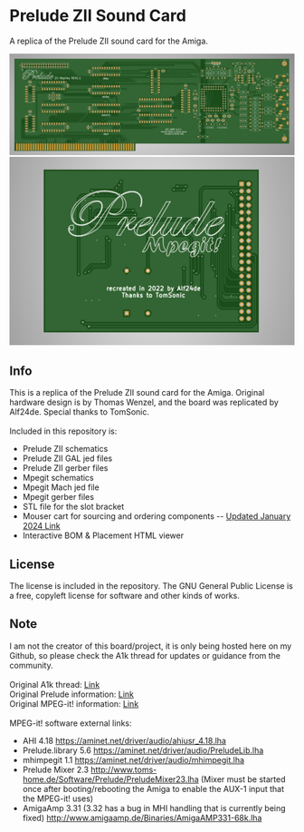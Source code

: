 # Prelude ZII Sound Card
A replica of the Prelude ZII sound card for the Amiga.

![pic1](prelude-front.png)
\
![pic2](back-mpegit.png)

## Info
This is a replica of the Prelude ZII sound card for the Amiga. Original hardware design is by Thomas Wenzel, and the board was replicated by Alf24de. Special thanks to TomSonic.
\
\
Included in this repository is:
* Prelude ZII schematics
* Prelude ZII GAL jed files
* Prelude ZII gerber files
* Mpegit schematics
* Mpegit Mach jed file
* Mpegit gerber files
* STL file for the slot bracket
* Mouser cart for sourcing and ordering components -- [Updated January 2024 Link](https://www.mouser.com/ProjectManager/ProjectDetail.aspx?AccessID=4ca2728ed7)
* Interactive BOM & Placement HTML viewer

## License
The license is included in the repository. The GNU General Public License is a free, copyleft license for software and other kinds of works.

## Note
I am not the creator of this board/project, it is only being hosted here on my Github, so please check the A1k thread for updates or guidance from the community.
\
\
Original A1k thread: [Link](https://www.a1k.org/forum/index.php?threads/85465/)
\
Original Prelude information: [Link](http://amiga.resource.cx/exp/prelude)
\
Original MPEG-it! information: [Link](http://amiga.resource.cx/exp/mpegit)
\
\
MPEG-it! software external links:
* AHI 4.18 https://aminet.net/driver/audio/ahiusr_4.18.lha
* Prelude.library 5.6 https://aminet.net/driver/audio/PreludeLib.lha
* mhimpegit 1.1 https://aminet.net/driver/audio/mhimpegit.lha
* Prelude Mixer 2.3 http://www.toms-home.de/Software/Prelude/PreludeMixer23.lha (Mixer must be started once after booting/rebooting the Amiga to enable the AUX-1 input that the MPEG-it! uses)
* AmigaAmp 3.31 (3.32 has a bug in MHI handling that is currently being fixed) http://www.amigaamp.de/Binaries/AmigaAMP331-68k.lha

